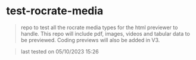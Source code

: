 # test-rocrate-media

> repo to test all the rocrate media types for the html previewer to handle.
> This repo will include pdf, images, videos and tabular data to be previewed.
> Coding previews will also be added in V3.

> last tested on 05/10/2023 15:26
